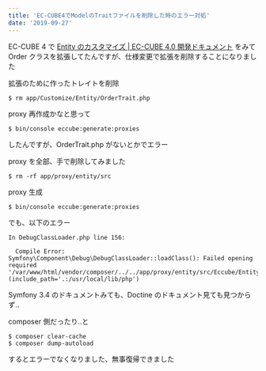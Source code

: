 ```yaml
---
title: 'EC-CUBE4でModelのTraitファイルを削除した時のエラー対処'
date: '2019-09-27'
---
```


EC-CUBE 4 で [Entity のカスタマイズ \| EC\-CUBE 4\.0 開発ドキュメント](http://doc4.ec-cube.net/customize_entity) をみて Order クラスを拡張してたんですが、仕様変更で拡張を削除することになりました

拡張のために作ったトレイトを削除

```
$ rm app/Customize/Entity/OrderTrait.php
```

proxy 再作成かなと思って

```
$ bin/console eccube:generate:proxies
```

したんですが、OrderTrait.php がないとかでエラー

proxy を全部、手で削除してみました

```
$ rm -rf app/proxy/entity/src
```

proxy 生成

```
$ bin/console eccube:generate:proxies
```

でも、以下のエラー

```
In DebugClassLoader.php line 156:

  Compile Error: Symfony\Component\Debug\DebugClassLoader::loadClass(): Failed opening required '/var/www/html/vendor/composer/../../app/proxy/entity/src/Eccube/Entity/Order.php' (include_path='.:/usr/local/lib/php')

```

Symfony 3.4 のドキュメントみても、Doctine のドキュメント見ても見つからず..

composer 側だったり..と

```
$ composer clear-cache
$ composer dump-autoload
```

するとエラーでなくなりました、無事復帰できました
